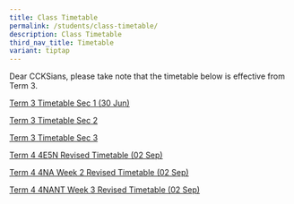 ```yaml
---
title: Class Timetable
permalink: /students/class-timetable/
description: Class Timetable
third_nav_title: Timetable
variant: tiptap
---
```

<p>Dear CCKSians, please take note that the timetable below is effective
from Term 3.</p>
<p></p>
<p><a href="/files/Students/2025 Term 3 Timetable/2025_TERM_3_Timetable___Class___Sec_1__30_Jun_.pdf" rel="noopener nofollow" target="_blank">Term 3 Timetable Sec 1 (30 Jun)</a>
</p>
<p><a href="/files/Students/2025 Term 3 Timetable/2025_Term_3_Timetable___Class___Sec_2__27_Jun_.pdf" rel="noopener nofollow" target="_blank">Term 3 Timetable Sec 2</a>
</p>
<p><a href="/files/Students/2025 Term 3 Timetable/2025_Term_3_Timetable___Class___Sec_3__27_Jun_.pdf" rel="noopener nofollow" target="_blank">Term 3 Timetable Sec 3</a>
</p>
<p><a href="/files/Students/2025 Term 4 Timetable/02_Term_4_4E5N_Revised_Timetable__02_Sep_.pdf" rel="noopener nofollow" target="_blank">Term 4 4E5N Revised Timetable (02 Sep)</a>
</p>
<p><a href="/files/Students/2025 Term 4 Timetable/03_Term_4_4NA_Week_2_Revised_Timetable__02_Sep_.pdf" rel="noopener nofollow" target="_blank">Term 4 4NA Week 2 Revised Timetable (02 Sep)</a>
</p>
<p><a href="/files/Students/2025 Term 4 Timetable/04_Term_4_4NANT_Week_3_Revised_Timetable__02_Sep_.pdf" rel="noopener nofollow" target="_blank">Term 4 4NANT Week 3 Revised Timetable (02 Sep)</a>
</p>